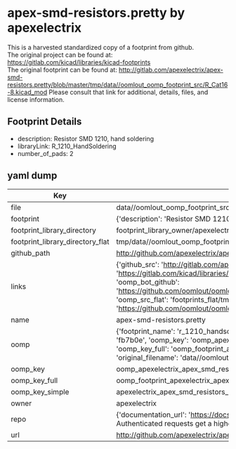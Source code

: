 # apex-smd-resistors.pretty by apexelectrix  
This is a harvested standardized copy of a footprint from github.  
The original project can be found at:  
https://gitlab.com/kicad/libraries/kicad-footprints  
The original footprint can be found at:
http://gitlab.com/apexelectrix/apex-smd-resistors.pretty/blob/master/tmp/data//oomlout_oomp_footprint_src/R_Cat16-8.kicad_mod
Please consult that link for additional, details, files, and license information.  
## Footprint Details
* description: Resistor SMD 1210, hand soldering  
* libraryLink: R_1210_HandSoldering  
* number_of_pads: 2  
## yaml dump  
| Key | Value |  
| --- | --- |  
| file | data//oomlout_oomp_footprint_src/apex-smd-resistors.pretty/R_1210_HandSoldering.kicad_mod |  
| footprint | {'description': 'Resistor SMD 1210, hand soldering', 'libraryLink': 'R_1210_HandSoldering', 'number_of_pads': 2} |  
| footprint_library_directory | footprint_library_owner/apexelectrix_apex-smd-resistors.pretty |  
| footprint_library_directory_flat | tmp/data//oomlout_oomp_footprint_src/footprints_flat/apexelectrix_apex_smd_resistors_r_1210_handsoldering/working |  
| github_path | http://github.com/apexelectrix/apex-smd-resistors.pretty/blob/master/tmp/data//oomlout_oomp_footprint_src/R_1210_HandSoldering.kicad_mod |  
| links | {'github_src': 'http://gitlab.com/apexelectrix/apex-smd-resistors.pretty/blob/master/tmp/data//oomlout_oomp_footprint_src/R_Cat16-8.kicad_mod', 'github_src_repo': 'https://gitlab.com/kicad/libraries/kicad-footprints', 'oomp_bot': 'tmp/data//oomlout_oomp_footprint_src/footprints/apexelectrix_apex_smd_resistors_r_1210_handsoldering/working', 'oomp_bot_github': 'https://github.com/oomlout/oomlout_oomp_footprint_bot/tree/main/tmp/data//oomlout_oomp_footprint_src/footprints/apexelectrix_apex_smd_resistors_r_1210_handsoldering/working', 'oomp_src_flat': 'footprints_flat/tmp/data//oomlout_oomp_footprint_src/footprints_flat/apexelectrix_apex_smd_resistors_r_1210_handsoldering/working', 'oomp_src_flat_github': 'https://github.com/oomlout/oomlout_oomp_footprint_src/tree/main/tmp/data//oomlout_oomp_footprint_src/footprints_flat/apexelectrix_apex_smd_resistors_r_1210_handsoldering/working'} |  
| name | apex-smd-resistors.pretty |  
| oomp | {'footprint_name': 'r_1210_handsoldering', 'library_name': 'apex_smd_resistors', 'md5': 'fb7b0ec096d67f8ce32958cf727c1b41', 'md5_10': 'fb7b0ec096', 'md5_5': 'fb7b0', 'md5_6': 'fb7b0e', 'oomp_key': 'oomp_apexelectrix_apex_smd_resistors_r_1210_handsoldering', 'oomp_key_extra': 'oomp_footprint_apexelectrix_apex_smd_resistors_r_1210_handsoldering', 'oomp_key_full': 'oomp_footprint_apexelectrix_apex_smd_resistors_r_1210_handsoldering_fb7b0e', 'oomp_key_simple': 'apexelectrix_apex_smd_resistors_r_1210_handsoldering', 'original_filename': 'data//oomlout_oomp_footprint_src/apex-smd-resistors.pretty/R_1210_HandSoldering.kicad_mod', 'owner_name': 'apexelectrix'} |  
| oomp_key | oomp_apexelectrix_apex_smd_resistors_r_1210_handsoldering |  
| oomp_key_full | oomp_footprint_apexelectrix_apex_smd_resistors_r_1210_handsoldering |  
| oomp_key_simple | apexelectrix_apex_smd_resistors_r_1210_handsoldering |  
| owner | apexelectrix |  
| repo | {'documentation_url': 'https://docs.github.com/rest/overview/resources-in-the-rest-api#rate-limiting', 'message': "API rate limit exceeded for 84.66.142.224. (But here's the good news: Authenticated requests get a higher rate limit. Check out the documentation for more details.)"} |  
| url | http://github.com/apexelectrix/apex-smd-resistors.pretty |  


